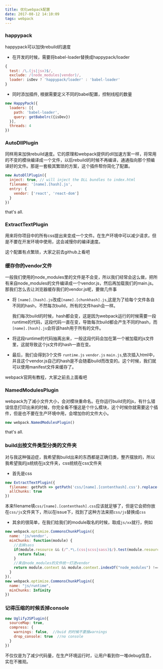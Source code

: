 ```yaml
---
title: 优化webpack配置
date: 2017-08-12 14:10:09
tags: webpack
---
```

### happypack

happypack可以加快rebuild的速度

* 在开发的时候，需要将babel-loader替换成happypack/loader

```javascript
{
  test: /\.(js|jsx)$/,
  exclude: /(node_modules|vendor)/,
  loader: isDev ? 'happypack/loader' : 'babel-loader'
}
```

* 同时添加插件, 根据需要定义不同的babel配置，控制线程的数量

```javascript
new HappyPack({
  loaders: [{
    path: 'babel-loader',
    query: getBabelrc({isDev})
  }],
  threads: 4
})
```

### AutoDllPlugin

同样用来加快rebuild速度。它的原理和webpack提供的dll加速方案一样，将常用的不变的模块编译成一个文件，以后rebuild的时候不再编译，通通指向那个预编译好的文件。那是一套极其繁琐的方案，这个插件帮你简化了配置。

```javascript
new AutoDllPlugin({
  inject: true, // will inject the DLL bundles to index.html
  filename: '[name].[hash].js',
  entry: {
    vendor: ['react', 'react-dom']
  }
})
```

that's all.

### ExtractTextPlugin

用来将你项目中的所有css提出来变成一个文件。在生产环境中可以减少请求，但是不要在开发环境中使用，这会减慢你的编译速度。

这个配置有点繁琐，大家之前去github上看吧

### 缓存你的vendor文件

一般我们使用的node_modules里的文件是不会变，所以我们经常会这么做，把所有来自node_modules的文件编译成一个vendor.js，然后再加载我们的main.js。那我们怎么去让浏览器缓存我们的vendor.js呢，要做几件事

* 将 `[name].[hash].js`改成`[name].[chunkhash].js`,这是为了给每个文件各自不同的hash，不然每次build，所有的文件hash会一样。

  我们每次build的时候，hash都会变，这是因为webpack运行的时候需要一段runtime的代码，这段代码一直在变，导致每次build都会产生不同的hash，而`[name].[hash].js`会将该hash用于所有的文件。

* 将这段runtime的代码抽离出来，一般这段代码会加在第一个被加载的js文件里，这就导致这个js文件的hash一直在变。

* 最后，我们会得到3个文件 `runtime.js` `vendor.js` `main.js`,依次插入html中，并且这个vendor.js自己的hash是不会随着build而改变的。这个时候，我们就可以使用manifest文件来缓存了。

webpack官网有教程，大家之前去上面看吧

### NamedModulesPlugin

webpack为了减小文件大小，会对模块重命名。在你运行build完的js，有什么错误信息打印出来的时候，你完全看不懂这是个什么模块，这个时候你就需要这个插件，但是也不要在生产环境中用，会增加你的文件大小。

```javascript
new webpack.NamedModulesPlugin()
```

that's all.

### build出按文件类型分类的文件夹

对与我这种强迫症，我希望我build出来的东西都是正确归类，整齐摆放的，所以我希望我的js统统在js文件夹，css统统在css文件夹

* 首先是css

```javascript
new ExtractTextPlugin({
  filename: getPath => getPath('css/[name].[contenthash].css').replace('css/js', 'css'),
  allChunks: true
})
```

本来filename填`css/[name].[contenthash].css`应该就足够了，但是它会把你放在`css/js`文件夹下，所以在issue下，找到了这种方法来把`css/js`替换成`css`

* 其余的很简单，在我们给我们的module取名的时候，取成`js/xx`就行，例如

```javascript
new webpack.optimize.CommonsChunkPlugin({
  name: 'js/vendor',
  minChunks: function(module) {
    //去掉sass
    if(module.resource && (/^.*\.(css|scss|sass)$/).test(module.resource)) {
      return false;
    }
    //来自node_modules的文件统一打进vendor
    return module.context && module.context.indexOf("node_modules") !== -1;
  }
}),
new webpack.optimize.CommonsChunkPlugin({
  name: "js/runtime",
  minChunks: Infinity
})
```

### 记得压缩的时候丢掉console

```javascript
new UglifyJSPlugin({
  sourceMap: true,
  compress: {
    warnings: false,  //buid 的时候不要报warnings
    drop_console: true  //no console
  }
})
```

不仅仅是为了减少代码量，在生产环境运行时，让用户看到你一堆debug信息，实在不雅观。
